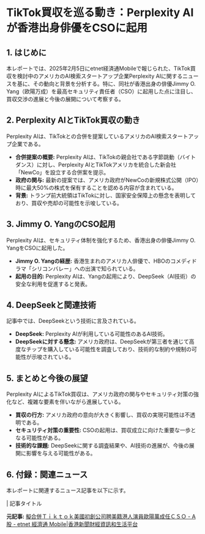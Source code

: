 # TikTok買収を巡る動き：Perplexity AIが香港出身俳優をCSOに起用

## 1. はじめに

本レポートでは、2025年2月5日にetnet経済通Mobileで報じられた、TikTok買収を検討中のアメリカのAI検索スタートアップ企業Perplexity AIに関するニュースを基に、その動向と背景を分析する。特に、同社が香港出身の俳優Jimmy O. Yang（欧陽万成）を最高セキュリティ責任者（CSO）に起用した点に注目し、買収交渉の進展と今後の展開について考察する。

## 2. Perplexity AIとTikTok買収の動き

Perplexity AIは、TikTokとの合併を提案しているアメリカのAI検索スタートアップ企業である。

* **合併提案の概要:** Perplexity AIは、TikTokの親会社である字節跳動（バイトダンス）に対し、Perplexity AIとTikTokアメリカを統合した新会社「NewCo」を設立する合併案を提示。
* **政府の関与:** 最新の提案では、アメリカ政府がNewCoの新規株式公開（IPO）時に最大50%の株式を保有することを認める内容が含まれている。
* **背景:** トランプ前大統領はTikTokに対し、国家安全保障上の懸念を表明しており、買収や売却の可能性を示唆している。

## 3. Jimmy O. YangのCSO起用

Perplexity AIは、セキュリティ体制を強化するため、香港出身の俳優Jimmy O. YangをCSOに起用した。

* **Jimmy O. Yangの経歴:** 香港生まれのアメリカ人俳優で、HBOのコメディドラマ「シリコンバレー」への出演で知られている。
* **起用の目的:** Perplexity AIは、Yangの起用により、DeepSeek（AI技術）の安全な利用を促進すると発表。

## 4. DeepSeekと関連技術

記事中では、DeepSeekという技術に言及されている。

* **DeepSeek:** Perplexity AIが利用している可能性のあるAI技術。
* **DeepSeekに対する懸念:** アメリカ政府は、DeepSeekが第三者を通じて高度なチップを購入している可能性を調査しており、技術的な制約や規制の可能性が示唆されている。

## 5. まとめと今後の展望

Perplexity AIによるTikTok買収は、アメリカ政府の関与やセキュリティ対策の強化など、複雑な要素を伴いながら進展している。

* **買収の行方:** アメリカ政府の意向が大きく影響し、買収の実現可能性は不透明である。
* **セキュリティ対策の重要性:** CSOの起用は、買収成立に向けた重要な一歩となる可能性がある。
* **技術的な課題:** DeepSeekに関する調査結果や、AI技術の進展が、今後の展開に影響を与える可能性がある。

## 6. 付録：関連ニュース

本レポートに関連するニュース記事を以下に示す。

| 記事タイトル 

**元記事:** [擬合併Ｔｉｋｔｏｋ美國初創公司聘美籍港人演員歐陽萬成任ＣＳＯ - A股 - etnet 經濟通 Mobile|香港新聞財經資訊和生活平台](https://www.etnet.com.hk/mobile/tc/ashares/news_detail.php?newsid=ETN350205846&page=1&category=全日新聞)